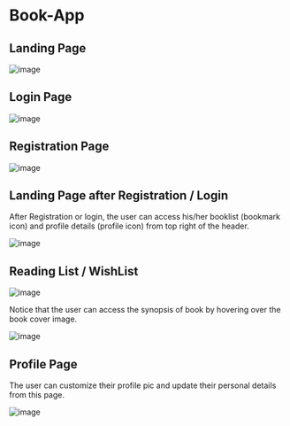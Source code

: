 # Book-App

## Landing Page
![image](https://user-images.githubusercontent.com/110247732/184634567-54dde62e-306f-4f7a-92a7-3d9944bb9afc.png)

## Login Page
![image](https://user-images.githubusercontent.com/110247732/184635170-b120bfab-ca55-4a9c-a4a4-ac364d5fc954.png)

## Registration Page
![image](https://user-images.githubusercontent.com/110247732/184635296-66d66684-e01f-456b-b4eb-10e6c9f6ab87.png)

## Landing Page after Registration / Login
After Registration or login, the user can access his/her booklist (bookmark icon) and profile details (profile icon) from top right of the header.

![image](https://user-images.githubusercontent.com/110247732/184635556-af680792-779d-46d4-b177-acf77bc068ad.png)

## Reading List / WishList
![image](https://user-images.githubusercontent.com/110247732/184635709-656d5f83-b052-4a00-ba4f-8322e6e39d7c.png)

Notice that the user can access the synopsis of book by hovering over the book cover image.

![image](https://user-images.githubusercontent.com/110247732/184635925-bb6e7d63-d3fc-4086-baf7-688221cfed0a.png)

## Profile Page
The user can customize their profile pic and update their personal details from this page.

![image](https://user-images.githubusercontent.com/110247732/184636005-de934ddc-ae65-4ac2-a37a-a27804152c5a.png)
